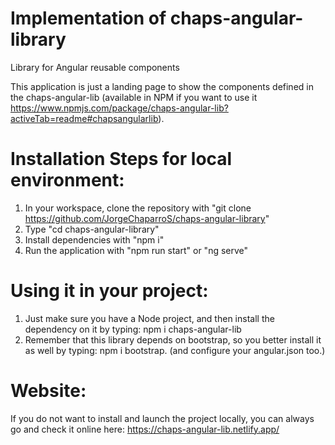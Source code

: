 # Implementation of chaps-angular-library
Library for Angular reusable components 

This application is just a landing page to show the components defined in the chaps-angular-lib (available in NPM if you want to use it https://www.npmjs.com/package/chaps-angular-lib?activeTab=readme#chapsangularlib). 

# Installation Steps for local environment: 
1. In your workspace, clone the repository with "git clone https://github.com/JorgeChaparroS/chaps-angular-library"
2. Type "cd chaps-angular-library"
3. Install dependencies with "npm i"
4. Run the application with "npm run start" or "ng serve"

# Using it in your project: 
1. Just make sure you have a Node project, and then install the dependency on it by typing: npm i chaps-angular-lib
2. Remember that this library depends on bootstrap, so you better install it as well by typing: npm i bootstrap. (and configure your angular.json too.)

# Website: 
If you do not want to install and launch the project locally, you can always go and check it online here: https://chaps-angular-lib.netlify.app/
